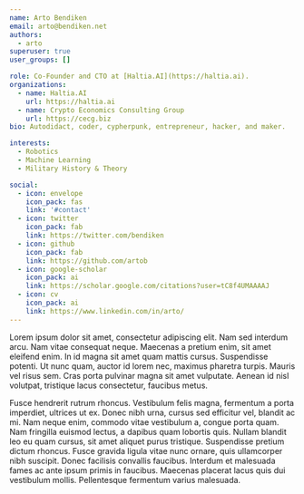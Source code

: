```yaml
---
name: Arto Bendiken
email: arto@bendiken.net
authors:
  - arto
superuser: true
user_groups: []

role: Co-Founder and CTO at [Haltia.AI](https://haltia.ai).
organizations:
  - name: Haltia.AI
    url: https://haltia.ai
  - name: Crypto Economics Consulting Group
    url: https://cecg.biz
bio: Autodidact, coder, cypherpunk, entrepreneur, hacker, and maker.

interests:
  - Robotics
  - Machine Learning
  - Military History & Theory

social:
  - icon: envelope
    icon_pack: fas
    link: '#contact'
  - icon: twitter
    icon_pack: fab
    link: https://twitter.com/bendiken
  - icon: github
    icon_pack: fab
    link: https://github.com/artob
  - icon: google-scholar
    icon_pack: ai
    link: https://scholar.google.com/citations?user=tC8f4UMAAAAJ
  - icon: cv
    icon_pack: ai
    link: https://www.linkedin.com/in/arto/
---
```


Lorem ipsum dolor sit amet, consectetur adipiscing elit. Nam sed interdum arcu. Nam vitae consequat neque. Maecenas a pretium enim, sit amet eleifend enim. In id magna sit amet quam mattis cursus. Suspendisse potenti. Ut nunc quam, auctor id lorem nec, maximus pharetra turpis. Mauris vel risus sem. Cras porta pulvinar magna sit amet vulputate. Aenean id nisl volutpat, tristique lacus consectetur, faucibus metus.

Fusce hendrerit rutrum rhoncus. Vestibulum felis magna, fermentum a porta imperdiet, ultrices ut ex. Donec nibh urna, cursus sed efficitur vel, blandit ac mi. Nam neque enim, commodo vitae vestibulum a, congue porta quam. Nam fringilla euismod lectus, a dapibus quam lobortis quis. Nullam blandit leo eu quam cursus, sit amet aliquet purus tristique. Suspendisse pretium dictum rhoncus. Fusce gravida ligula vitae nunc ornare, quis ullamcorper nibh suscipit. Donec facilisis convallis faucibus. Interdum et malesuada fames ac ante ipsum primis in faucibus. Maecenas placerat lacus quis dui vestibulum mollis. Pellentesque fermentum varius malesuada.

